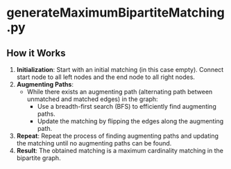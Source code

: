 # generateMaximumBipartiteMatching.py
## How it Works
1. **Initialization**: Start with an initial matching (in this case empty). Connect start node to all left nodes and the end node to all right nodes. 
2. **Augmenting Paths**:
   - While there exists an augmenting path (alternating path between unmatched and matched edges) in the graph:
     - Use a breadth-first search (BFS) to efficiently find augmenting paths.
     - Update the matching by flipping the edges along the augmenting path.
3. **Repeat**: Repeat the process of finding augmenting paths and updating the matching until no augmenting paths can be found.
4. **Result**: The obtained matching is a maximum cardinality matching in the bipartite graph.